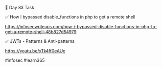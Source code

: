 🎯 Day 83 Task


✅ How I bypassed disable_functions in php to get a remote shell


https://infosecwriteups.com/how-i-bypassed-disable-functions-in-php-to-get-a-remote-shell-48b827d54979


✅ JWTs - Patterns & Anti-patterns


https://youtu.be/xTk4ff0eAUg


#infosec #learn365
